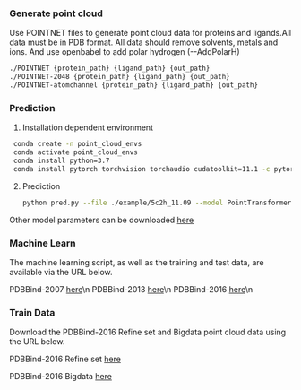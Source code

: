 



### Generate point cloud


Use POINTNET files to generate point cloud data for proteins and ligands.All data must be in PDB format. All data should remove solvents, metals and ions. And use openbabel to add polar hydrogen (--AddPolarH)

  ```sh
  ./POINTNET {protein_path} {ligand_path} {out_path}
  ./POINTNET-2048 {protein_path} {ligand_path} {out_path}
  ./POINTNET-atomchannel {protein_path} {ligand_path} {out_path}

  ```


### Prediction


1. Installation dependent environment
  ```sh
   conda create -n point_cloud_envs
   conda activate point_cloud_envs
   conda install python=3.7
   conda install pytorch torchvision torchaudio cudatoolkit=11.1 -c pytorch -c conda-forge
   ```
2. Prediction
   ```sh
   python pred.py --file ./example/5c2h_11.09 --model PointTransformer
   ```
Other model parameters can be downloaded [here](https://drive.google.com/file/d/1VzAqTEoxFd4hgiAoWvy6cG80Ct5AK2AY/view?usp=sharing)


### Machine Learn


The machine learning script, as well as the training and test data, are available via the URL below.

PDBBind-2007 [here](https://drive.google.com/file/d/1b7XZqEFIBdzLcVakjCItXvyaXRMNLsN5/view?usp=sharing)\n
PDBBind-2013 [here](https://drive.google.com/file/d/1NXi7RybbJ6Q5IFR0CZMyMPtskFZvP92m/view?usp=sharing)\n
PDBBind-2016 [here](https://drive.google.com/file/d/1Ut10Bkd7cRwTwjBOp0nq9rfLwS8kkhd4/view?usp=sharing)\n


### Train Data


Download the PDBBind-2016 Refine set and Bigdata point cloud data using the URL below.

PDBBind-2016 Refine set     [here](https://drive.google.com/file/d/1ylh8UsBsI95AVSRXWRPGCMClZ2a4iZdO/view?usp=sharing)

PDBBind-2016 Bigdata        [here](https://drive.google.com/file/d/16YiLhJABX8l89HwVci8of3pT6bBKxfVq/view?usp=sharing)


